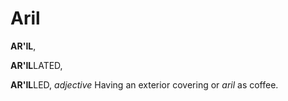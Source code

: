 # Aril

**AR'IL**,

**AR'IL**LATED,

**AR'IL**LED, _adjective_ Having an exterior covering or _aril_ as coffee.